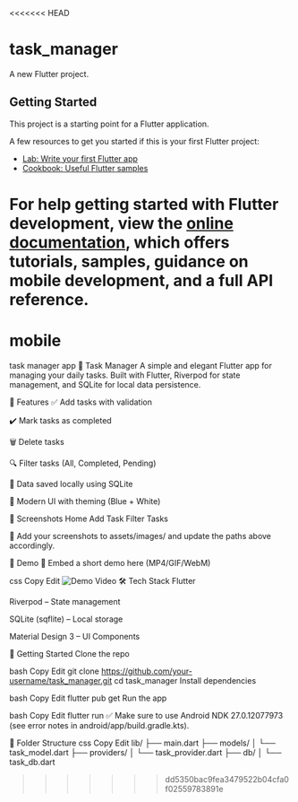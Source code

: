 <<<<<<< HEAD
# task_manager

A new Flutter project.

## Getting Started

This project is a starting point for a Flutter application.

A few resources to get you started if this is your first Flutter project:

- [Lab: Write your first Flutter app](https://docs.flutter.dev/get-started/codelab)
- [Cookbook: Useful Flutter samples](https://docs.flutter.dev/cookbook)

For help getting started with Flutter development, view the
[online documentation](https://docs.flutter.dev/), which offers tutorials,
samples, guidance on mobile development, and a full API reference.
=======
# mobile
task manager app
📝 Task Manager
A simple and elegant Flutter app for managing your daily tasks. Built with Flutter, Riverpod for state management, and SQLite for local data persistence.

📱 Features
✅ Add tasks with validation

✔️ Mark tasks as completed

🗑 Delete tasks

🔍 Filter tasks (All, Completed, Pending)

💾 Data saved locally using SQLite

🎨 Modern UI with theming (Blue + White)

📸 Screenshots
Home	Add Task	Filter Tasks

📁 Add your screenshots to assets/images/ and update the paths above accordingly.

🎥 Demo
🔽 Embed a short demo here (MP4/GIF/WebM)

css
Copy
Edit
![Demo Video](assets/video/demo.gif)
🛠️ Tech Stack
Flutter

Riverpod – State management

SQLite (sqflite) – Local storage

Material Design 3 – UI Components

🚀 Getting Started
Clone the repo

bash
Copy
Edit
git clone https://github.com/your-username/task_manager.git
cd task_manager
Install dependencies

bash
Copy
Edit
flutter pub get
Run the app

bash
Copy
Edit
flutter run
✅ Make sure to use Android NDK 27.0.12077973 (see error notes in android/app/build.gradle.kts).

📂 Folder Structure
css
Copy
Edit
lib/
├── main.dart
├── models/
│   └── task_model.dart
├── providers/
│   └── task_provider.dart
├── db/
│   └── task_db.dart
>>>>>>> dd5350bac9fea3479522b04cfa0f02559783891e
